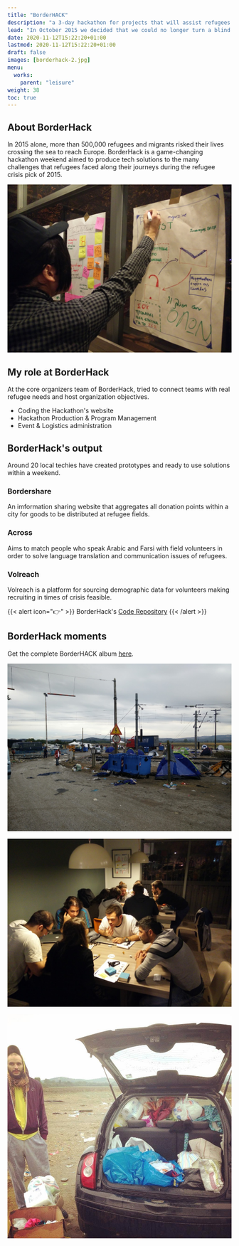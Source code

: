 ```yaml
---
title: "BorderHACK"
description: "a 3-day hackathon for projects that will assist refugees on their journey, and a smooth transition into their new homes."
lead: "In October 2015 we decided that we could no longer turn a blind eye to the ongoing refugee crisis."
date: 2020-11-12T15:22:20+01:00
lastmod: 2020-11-12T15:22:20+01:00
draft: false
images: [borderhack-2.jpg]
menu:
  works:
    parent: "leisure"
weight: 38
toc: true
---
```


## About BorderHack

In 2015 alone, more than 500,000 refugees and migrants risked their lives crossing the sea to reach Europe. BorderHack is a game-changing hackathon weekend aimed to produce tech solutions to the many challenges that refugees faced along their journeys during the refugee crisis pick of 2015.

![Creative Planning](borderhack-1.jpg "Creative Planning.")

## My role at BorderHack

At the core organizers team of BorderHack, tried to connect teams with real refugee needs and host organization objectives.

* Coding the Hackathon's website
* Hackathon Production & Program Management
* Event & Logistics administration

## BorderHack's output
Around 20 local techies have created prototypes and ready to use solutions within a weekend.

### Bordershare
An imformation sharing website that aggregates all donation points within a city for goods to be distributed at refugee fields.

### Across
Aims to match people who speak Arabic and Farsi with field volunteers in order to solve language translation and communication issues of refugees.

### Volreach
Volreach is a platform for sourcing demographic data for volunteers making recruiting in times of crisis feasible.

{{< alert icon="👉" >}}
BorderHack's [Code Repository](https://github.com/BorderHACK-org "BorderHack GitHub Organization")
{{< /alert >}}

## BorderHack moments

Get the complete BorderHACK album [here](https://www.facebook.com/BorderHACK/photos "BorderHack Photos").

![Refugee Camp](borderhack-4.jpg "Refugee Camp - Idomeni.")

![Teams working](borderhack-2.jpg "Teams working.")

![At the field](borderhack-3.jpg "Field visit.")
